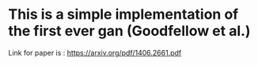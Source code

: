 # This is a simple implementation of the first ever gan (Goodfellow et al.)

Link for paper is : https://arxiv.org/pdf/1406.2661.pdf